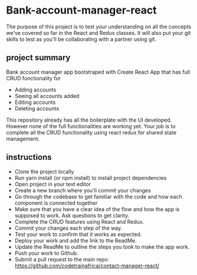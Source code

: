 # Bank-account-manager-react
The purpose of this project is to test your understanding on all the concepts we've covered so far in the React and Redux classes.
It will also put your git skills to test as you'll be collaborating with a partner using git.

## project summary
Bank account manager app bootstraped with Create React App that has full CRUD functionality for
- Adding accounts
- Seeing all accounts added
- Editing accounts
- Deleting accounts

This repository already has all the boilerplate with the UI developed. However none of the full functionalities are working yet. Your job is to complete 
all the CRUD functionality using react redux for shared state management.

## instructions
- Clone the project locally
- Run yarn install (or npm install) to install project dependencies
- Open project in your text editor
- Create a new branch where you'll commit your changes
- Go through the codebase to get familiar with the code and how each component is connected together
- Make sure that you have a clear idea of the flow and how the app is supposed to work. Ask questions to get clarity.
- Complete the CRUD features using React and Redux.
- Commit your changes each step of the way.
- Test your work to confirm that it works as expected.
- Deploy your work and add the link to the ReadMe.
- Update the ReadMe to outline the steps you took to make the app work.
- Push your work to Github.
- Submit a pull request to the main repo: https://github.com/codetrainafrica/contact-manager-react/
